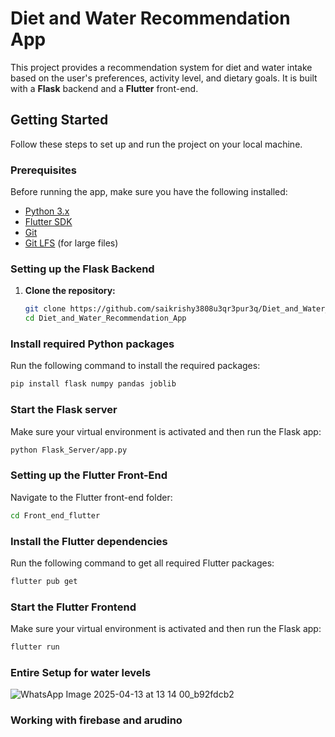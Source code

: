 # Diet and Water Recommendation App

This project provides a recommendation system for diet and water intake based on the user's preferences, activity level, and dietary goals. It is built with a **Flask** backend and a **Flutter** front-end.

## Getting Started

Follow these steps to set up and run the project on your local machine.

### Prerequisites

Before running the app, make sure you have the following installed:

- [Python 3.x](https://www.python.org/downloads/)
- [Flutter SDK](https://flutter.dev/docs/get-started/install)
- [Git](https://git-scm.com/)
- [Git LFS](https://git-lfs.github.com/) (for large files)

### Setting up the Flask Backend

1. **Clone the repository:**

   ```bash
   git clone https://github.com/saikrishy3808u3qr3pur3q/Diet_and_Water_Recommendation_App.git
   cd Diet_and_Water_Recommendation_App

### Install required Python packages

Run the following command to install the required packages:

```bash
pip install flask numpy pandas joblib
```
### Start the Flask server

Make sure your virtual environment is activated and then run the Flask app:

```bash
python Flask_Server/app.py
```
### Setting up the Flutter Front-End

Navigate to the Flutter front-end folder:

```bash
cd Front_end_flutter
```
### Install the Flutter dependencies

Run the following command to get all required Flutter packages:

```bash
flutter pub get
```

### Start the Flutter Frontend

Make sure your virtual environment is activated and then run the Flask app:

```bash
flutter run
```
### Entire Setup for water levels
![WhatsApp Image 2025-04-13 at 13 14 00_b92fdcb2](https://github.com/user-attachments/assets/043d0432-e609-4541-ad85-962cb6102e49)
### Working with firebase and arudino


